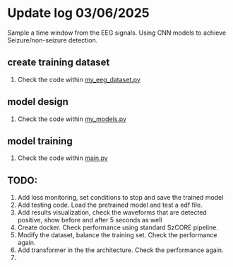 

# Update log 03/06/2025
Sample a time window from the EEG signals. Using CNN models to achieve Seizure/non-seizure detection. 
## create training dataset
1. Check the code within [my_eeg_dataset.py](benchmark/my_eeg_conformer/my_eeg_dataset.py)

## model design
1. Check the code within [my_models.py](benchmark/my_eeg_conformer/my_models.py)

## model training
1. Check the code within [main.py](benchmark/my_eeg_conformer/main.py)

## TODO:
1. Add loss monitoring, set conditions to stop and save the trained model
2. Add testing code. Load the pretrained model and test a edf file.
3. Add results visualization, check the waveforms that are detected positive, show before and after 5 seconds as well
4. Create docker. Check performance using standard SzCORE pipeline.
5. Modify the dataset, balance the training set. Check the performance again.
6. Add transformer in the the architecture. Check the performance again.
5. 









